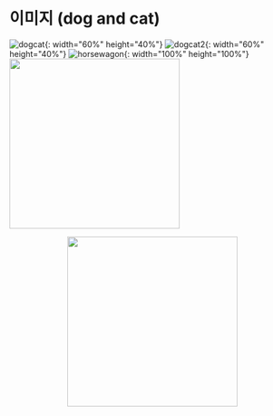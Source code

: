 # 이미지 (dog and cat)
![dogcat](https://github.com/hyokyunAn/Papers_AI/assets/60477870/9b0f2f10-577f-4cf6-a483-2f0d82edea46){: width="60%" height="40%"}
![dogcat2](https://public-vcrdata.s3.ap-northeast-2.amazonaws.com/blog/images/dog_cat.jpg){: width="60%" height="40%"}
![horsewagon](https://public-vcrdata.s3.ap-northeast-2.amazonaws.com/blog/images/horse_wagon.jpg){: width="100%" height="100%"}
<img src="https://public-vcrdata.s3.ap-northeast-2.amazonaws.com/blog/images/horse_wagon.jpg" width="300" height="300">
<center><img src="https://public-vcrdata.s3.ap-northeast-2.amazonaws.com/blog/images/horse_wagon.jpg" width="300" height="300"></center>
